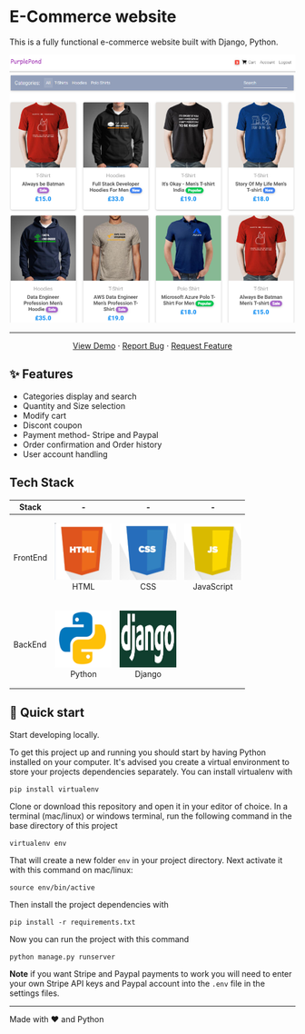 # E-Commerce website 

This is a fully functional e-commerce website built with Django, Python.


<p align="center">
  <a href="https://puplepond.herokuapp.com">
    <img src="./media/purplepondhome.png" alt="PurplePond Logo">
  </a>
</p>

---
 <p align="center">
    <a href="https://purplepond.herokuapp.com">View Demo</a>
    ·
    <a href="https://github.com/riteshprk/purplepond/issues">Report Bug</a>
    ·
    <a href="https://github.com/riteshprk/purplepond/issues">Request Feature</a>
  </p>

## ✨ Features

- Categories display and search
- Quantity and Size selection
- Modify cart
- Discont coupon 
- Payment method- Stripe and Paypal
- Order confirmation and Order history
- User account handling

## Tech Stack

| Stack    | -                                                                                                  | -                                                                                                 | -                                                                                                 | 
| -------- | -------------------------------------------------------------------------------------------------- | ------------------------------------------------------------------------------------------------- | ------------------------------------------------------------------------------------------------- | 
| FrontEnd | <p align="center"><img src="./media/html.png" width="100" height="100"> <br />HTML</p> | <p align="center"><img src="./media/css.png" width="100" height="100"> <br />CSS</p>  |  <p align="center"><img src="./media/js.png" width="100" height="100"> <br />JavaScript</p>  | 
| BackEnd  | <p align="center"><img src="./media/python.png" width="100" height="100"> <br />Python</p>   | <p align="center"><img src="./media/django.png" width="100" height="100"> <br />Django</p> |


## :rocket: Quick start

Start developing locally.

To get this project up and running you should start by having Python installed on your computer. It's advised you create a virtual environment to store your projects dependencies separately. You can install virtualenv with

```
pip install virtualenv
```

Clone or download this repository and open it in your editor of choice. In a terminal (mac/linux) or windows terminal, run the following command in the base directory of this project

```
virtualenv env
```

That will create a new folder `env` in your project directory. Next activate it with this command on mac/linux:

```
source env/bin/active
```

Then install the project dependencies with

```
pip install -r requirements.txt
```

Now you can run the project with this command

```
python manage.py runserver
```

**Note** if you want Stripe and Paypal payments to work you will need to enter your own Stripe API keys and Paypal account into the `.env` file in the settings files.


---

Made with ❤️ and Python